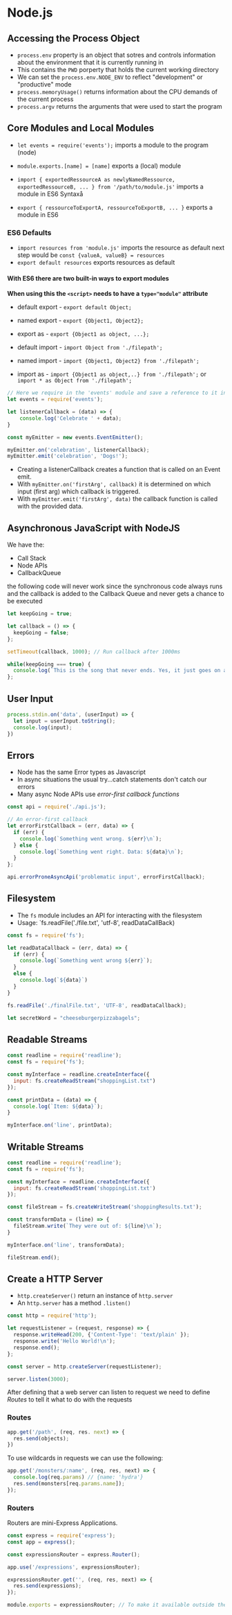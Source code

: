 # Node.js

## Accessing the Process Object

* `process.env` property is an object that sotres and controls information about the environment that it is currently running in
* This contains the `PWD` porperty that holds the current working directory
* We can set the `process.env.NODE_ENV` to reflect "development" or "productive" mode
* `process.memoryUsage()` returns information about the CPU demands of the current process
* `process.argv` returns the arguments that were used to start the program

## Core Modules and Local Modules

* `let events = require('events');` imports a module to the program (node)
* `module.exports.[name] = [name]` exports a (local) module

* `import { exportedRessourceA as newlyNamedRessource, exportedRessourceB, ... } from '/path/to/module.js'` imports a module in ES6 Syntaxå
* `export { ressourceToExportA, ressourceToExportB, ... }` exports a module in ES6

### ES6 Defaults

* `import resources from 'module.js'` imports the resource as default next step would be `const {valueA, valueB} = resources`
* `export default resources` exports resources as default

#### With ES6 there are two built-in ways to export modules

**When using this the `<script>` needs to have a `type="module"` attribute**

* default export - `export default Object;`
* named export - `export {Object1, Object2};`
* export as - `export {Object1 as object, ...};`

* default import - `import Object from './filepath';`
* named import - `import {Object1, Object2} from './filepath';`
* import as - `import {Object1 as object,..} from './filepath';` or `import * as Object from './filepath';`

```javascript
// Here we require in the 'events' module and save a reference to it in an events variable
let events = require('events');

let listenerCallback = (data) => {
    console.log('Celebrate ' + data);
}

const myEmitter = new events.EventEmitter();

myEmitter.on('celebration', listenerCallback);
myEmitter.emit('celebration', 'Dogs!');

```

* Creating a listenerCallback creates a function that is called on an Event emit.
* With `myEmitter.on('firstArg', callback)` it is determined on which input (first arg) which callback is triggered.
* With `myEmitter.emit('firstArg', data)` the callback function is called with the provided data.

## Asynchronous JavaScript with NodeJS

We have the:

* Call Stack
* Node APIs
* CallbackQueue

the following code will never work since the synchronous code always runs and the callback is added to the Callback Queue and never gets a chance to be executed

```javascript
let keepGoing = true;

let callback = () => {
  keepGoing = false;
};

setTimeout(callback, 1000); // Run callback after 1000ms

while(keepGoing === true) {
  console.log(`This is the song that never ends. Yes, it just goes on and on my friends. Some people started singing it, not knowing what it was, and they'll continue singing it forever just because...`)
};
```

## User Input

```javascript
process.stdin.on('data', (userInput) => {
  let input = userInput.toString();
  console.log(input);
})
```

## Errors

* Node has the same Error types as Javascript
* In async situations the usual try...catch statements don't catch our errors
* Many async Node APIs use *error-first callback functions*

```javascript
const api = require('./api.js');

// An error-first callback
let errorFirstCallback = (err, data) => {
  if (err) {
    console.log(`Something went wrong. ${err}\n`);
  } else {
    console.log(`Something went right. Data: ${data}\n`);
  }
};

api.errorProneAsyncApi('problematic input', errorFirstCallback);
```

## Filesystem

* The `fs` module includes an API for interacting with the filesystem
* Usage: `fs.readFile('./file.txt', 'utf-8', readDataCallBack)

```javascript
const fs = require('fs');

let readDataCallback = (err, data) => {
  if (err) {
    console.log(`Something went wrong ${err}`);
  }
  else {
    console.log(`${data}`)
  }
}

fs.readFile('./finalFile.txt', 'UTF-8', readDataCallback);

let secretWord = "cheeseburgerpizzabagels";
```

## Readable Streams

```javascript
const readline = require('readline');
const fs = require('fs');

const myInterface = readline.createInterface({
  input: fs.createReadStream("shoppingList.txt")
});

const printData = (data) => {
  console.log(`Item: ${data}`);
}

myInterface.on('line', printData);
```

## Writable Streams

```javascript
const readline = require('readline');
const fs = require('fs');

const myInterface = readline.createInterface({
  input: fs.createReadStream('shoppingList.txt')
});

const fileStream = fs.createWriteStream('shoppingResults.txt');

const transformData = (line) => {
  fileStream.write(`They were out of: ${line}\n`);
}

myInterface.on('line', transformData);

fileStream.end();
```

## Create a HTTP Server

* `http.createServer()` return an instance of `http.server`
* An `http.server` has a method `.listen()`

```javascript
const http = require('http');

let requestListener = (request, response) => {
  response.writeHead(200, {'Content-Type': 'text/plain' });
  response.write('Hello World!\n');
  response.end();
};

const server = http.createServer(requestListener);

server.listen(3000);
```

After defining that a web server can listen to request we need to define *Routes* to tell it what to do with the requests

### Routes

```javascript
app.get('/path', (req, res. next) => {
  res.send(objects);
})
```

To use wildcards in requests we can use the following:

```javascript
app.get('/monsters/:name', (req, res, next) => {
  console.log(req.params) // {name: 'hydra'}
  res.send(monsters[req.params.name]);
});
```

### Routers

Routers are mini-Express Applications.

```javascript
const express = require('express');
const app = express();

const expressionsRouter = express.Router();

app.use('/expressions', expressionsRouter);

expressionsRouter.get('', (req, res, next) => {
  res.send(expressions);
});

module.exports = expressionsRouter; // To make it available outside the expressions.js (for exmaple: app.js)
```
